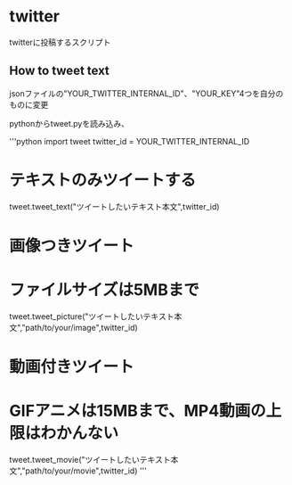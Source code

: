 # twitter
twitterに投稿するスクリプト

## How to tweet text

jsonファイルの"YOUR_TWITTER_INTERNAL_ID"、"YOUR_KEY"4つを自分のものに変更

pythonからtweet.pyを読み込み、

'''python
import tweet
twitter_id = YOUR_TWITTER_INTERNAL_ID
# テキストのみツイートする
tweet.tweet_text("ツイートしたいテキスト本文",twitter_id)

# 画像つきツイート
# ファイルサイズは5MBまで
tweet.tweet_picture("ツイートしたいテキスト本文","path/to/your/image",twitter_id)

# 動画付きツイート
# GIFアニメは15MBまで、MP4動画の上限はわかんない
tweet.tweet_movie("ツイートしたいテキスト本文","path/to/your/movie",twitter_id)
'''
